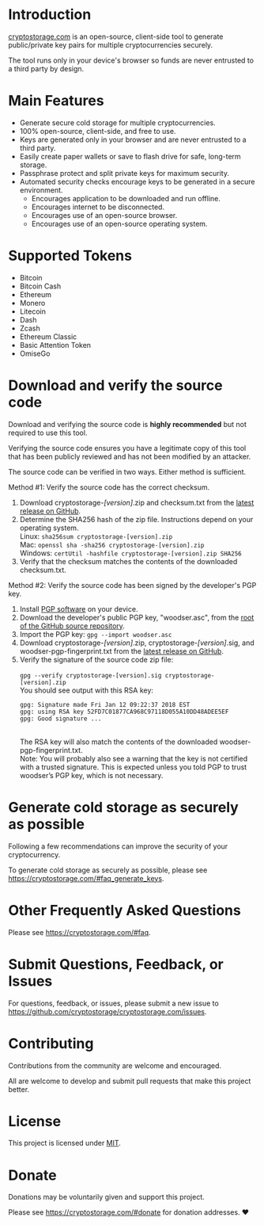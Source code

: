 # Introduction
[cryptostorage.com](https://cryptostorage.com) is an open-source, client-side tool to generate public/private key pairs for multiple cryptocurrencies securely.

The tool runs only in your device's browser so funds are never entrusted to a third party by design.

# Main Features
- Generate secure cold storage for multiple cryptocurrencies.
- 100% open-source, client-side, and free to use.
- Keys are generated only in your browser and are never entrusted to a third party.
- Easily create paper wallets or save to flash drive for safe, long-term storage.
- Passphrase protect and split private keys for maximum security.
- Automated security checks encourage keys to be generated in a secure environment.
	- Encourages application to be downloaded and run offline.
	- Encourages internet to be disconnected.
	- Encourages use of an open-source browser.
	- Encourages use of an open-source operating system.
	
# Supported Tokens
- Bitcoin
- Bitcoin Cash
- Ethereum
- Monero
- Litecoin
- Dash
- Zcash
- Ethereum Classic
- Basic Attention Token
- OmiseGo

# Download and verify the source code
Download and verifying the source code is **highly recommended** but not required to use this tool.

Verifying the source code ensures you have a legitimate copy of this tool that has been publicly reviewed and has not been modified by an attacker.

The source code can be verified in two ways. Either method is sufficient.

Method #1: Verify the source code has the correct checksum.

1. Download cryptostorage-*[version]*.zip and checksum.txt from the [latest release on GitHub](https://github.com/cryptostorage/cryptostorage.com/releases).
2. Determine the SHA256 hash of the zip file.  Instructions depend on your operating system.<br>
 Linux: `sha256sum cryptostorage-[version].zip`<br>
 Mac: `openssl sha -sha256 cryptostorage-[version].zip`<br>
 Windows: `certUtil -hashfile cryptostorage-[version].zip SHA256`
3. Verify that the checksum matches the contents of the downloaded checksum.txt.

Method #2: Verify the source code has been signed by the developer's PGP key.

1. Install [PGP software](https://www.openpgp.org/) on your device.
2. Download the developer's public PGP key, "woodser.asc", from the [root of the GitHub source repository](https://github.com/cryptostorage/cryptostorage.com).
3. Import the PGP key: `gpg --import woodser.asc`
4. Download cryptostorage-*[version]*.zip, cryptostorage-*[version]*.sig, and woodser-pgp-fingerprint.txt from the [latest release on GitHub](https://github.com/cryptostorage/cryptostorage.com/releases).
5. Verify the signature of the source code zip file:<br><br>
	`gpg --verify cryptostorage-[version].sig cryptostorage-[version].zip`
	<br>You should see output with this RSA key:<br>
	```
	gpg: Signature made Fri Jan 12 09:22:37 2018 EST
	gpg: using RSA key 52FD7C01877CA968C97118D055A10DD48ADEE5EF
	gpg: Good signature ...
	```
	<br>The RSA key will also match the contents of the downloaded woodser-pgp-fingerprint.txt.<br>
	Note: You will probably also see a warning that the key is not certified with a trusted signature. This is expected unless you told PGP to trust woodser’s PGP key, which is not necessary.
	
# Generate cold storage as securely as possible
Following a few recommendations can improve the security of your cryptocurrency.

To generate cold storage as securely as possible, please see https://cryptostorage.com/#faq_generate_keys.

# Other Frequently Asked Questions
Please see https://cryptostorage.com/#faq.

# Submit Questions, Feedback, or Issues
For questions, feedback, or issues, please submit a new issue to https://github.com/cryptostorage/cryptostorage.com/issues.

# Contributing
Contributions from the community are welcome and encouraged.

All are welcome to develop and submit pull requests that make this project better.

# License
This project is licensed under [MIT](https://github.com/cryptostorage/cryptostorage.com/blob/master/LICENSE.txt).

# Donate
Donations may be voluntarily given and support this project.

Please see https://cryptostorage.com/#donate for donation addresses. ❤